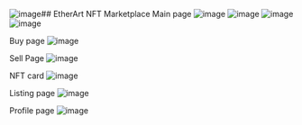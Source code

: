 ![image](https://github.com/user-attachments/assets/8681833d-ff9d-42c5-94b7-61053c00a923)## EtherArt NFT Marketplace
Main page
![image](https://github.com/user-attachments/assets/961ef528-2ffc-4437-b91d-d9fd00a06de8)
![image](https://github.com/user-attachments/assets/6fbb17b5-9dae-4ee8-992a-e03d9aa30d92)
![image](https://github.com/user-attachments/assets/b83373d0-aebf-454c-9df1-69d8273183f7)
![image](https://github.com/user-attachments/assets/fbc023ea-0648-4c32-b5d0-20b2794ebc07)

Buy page
![image](https://github.com/user-attachments/assets/d29fbf11-5184-4866-9341-0d2ab3a1dd8a)

Sell Page
![image](https://github.com/user-attachments/assets/99d7e33a-c2e9-4b3a-afbe-8bca17f4c42d)

NFT card
![image](https://github.com/user-attachments/assets/62912c43-fcfd-4da0-bf3f-4b9c2c5cd9ee)

Listing page 
![image](https://github.com/user-attachments/assets/ac5edd9b-9d37-4d29-b9f2-dad2e23dbc3f)

Profile page
![image](https://github.com/user-attachments/assets/7c838848-8a17-41d8-bc25-35b5181a80d0)
